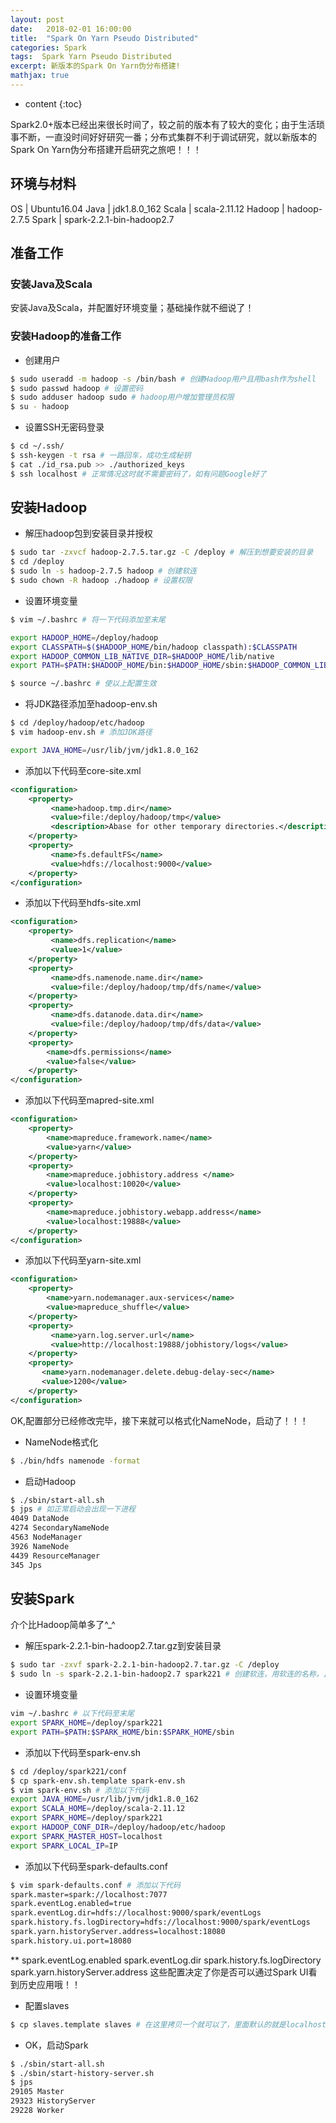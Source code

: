 ```yaml
---
layout: post
date:   2018-02-01 16:00:00
title:  "Spark On Yarn Pseudo Distributed"
categories: Spark
tags:  Spark Yarn Pseudo Distributed
excerpt: 新版本的Spark On Yarn伪分布搭建!
mathjax: true
---
```


* content
{:toc}

Spark2.0+版本已经出来很长时间了，较之前的版本有了较大的变化；由于生活琐事不断，一直没时间好好研究一番；分布式集群不利于调试研究，就以新版本的Spark On Yarn伪分布搭建开启研究之旅吧！！！

## 环境与材料

OS	|	Ubuntu16.04
Java	|	jdk1.8.0_162
Scala	|	scala-2.11.12
Hadoop	|	hadoop-2.7.5
Spark	|	spark-2.2.1-bin-hadoop2.7

## 准备工作
### 安装Java及Scala

安装Java及Scala，并配置好环境变量；基础操作就不细说了！

### 安装Hadoop的准备工作
* 创建用户

``` bash
$ sudo useradd -m hadoop -s /bin/bash # 创建Hadoop用户且用bash作为shell
$ sudo passwd hadoop # 设置密码
$ sudo adduser hadoop sudo # hadoop用户增加管理员权限
$ su - hadoop
```

* 设置SSH无密码登录

``` bash
$ cd ~/.ssh/
$ ssh-keygen -t rsa # 一路回车，成功生成秘钥
$ cat ./id_rsa.pub >> ./authorized_keys
$ ssh localhost # 正常情况这时就不需要密码了，如有问题Google好了
```

## 安装Hadoop

* 解压hadoop包到安装目录并授权

``` bash
$ sudo tar -zxvcf hadoop-2.7.5.tar.gz -C /deploy # 解压到想要安装的目录
$ cd /deploy
$ sudo ln -s hadoop-2.7.5 hadoop # 创建软连
$ sudo chown -R hadoop ./hadoop # 设置权限
```

* 设置环境变量

``` bash
$ vim ~/.bashrc # 将一下代码添加至末尾

export HADOOP_HOME=/deploy/hadoop
export CLASSPATH=$($HADOOP_HOME/bin/hadoop classpath):$CLASSPATH
export HADOOP_COMMON_LIB_NATIVE_DIR=$HADOOP_HOME/lib/native
export PATH=$PATH:$HADOOP_HOME/bin:$HADOOP_HOME/sbin:$HADOOP_COMMON_LIB_NATIVE_DIR

$ source ~/.bashrc # 使以上配置生效
```

* 将JDK路径添加至hadoop-env.sh

``` bash
$ cd /deploy/hadoop/etc/hadoop
$ vim hadoop-env.sh # 添加JDK路径

export JAVA_HOME=/usr/lib/jvm/jdk1.8.0_162
```

* 添加以下代码至core-site.xml

``` xml
<configuration>
    <property>
         <name>hadoop.tmp.dir</name>
         <value>file:/deploy/hadoop/tmp</value>
         <description>Abase for other temporary directories.</description>
    </property>
    <property>
         <name>fs.defaultFS</name>
         <value>hdfs://localhost:9000</value>
    </property>
</configuration>
```

* 添加以下代码至hdfs-site.xml 

``` xml
<configuration>
    <property>
         <name>dfs.replication</name>
         <value>1</value>
    </property>
    <property>
         <name>dfs.namenode.name.dir</name>
         <value>file:/deploy/hadoop/tmp/dfs/name</value>
    </property>
    <property>
         <name>dfs.datanode.data.dir</name>
         <value>file:/deploy/hadoop/tmp/dfs/data</value>
    </property>
    <property>
        <name>dfs.permissions</name>
        <value>false</value>
    </property>
</configuration>
```

* 添加以下代码至mapred-site.xml

``` xml
<configuration>
	<property>
	    <name>mapreduce.framework.name</name>
	    <value>yarn</value>
	</property>
	<property>
		<name>mapreduce.jobhistory.address </name>
		<value>localhost:10020</value>
	</property>
	<property>
		<name>mapreduce.jobhistory.webapp.address</name>
		<value>localhost:19888</value>
	</property>
</configuration>
```

* 添加以下代码至yarn-site.xml

```xml
<configuration>
    <property>
        <name>yarn.nodemanager.aux-services</name>
        <value>mapreduce_shuffle</value>
    </property>
    <property>
         <name>yarn.log.server.url</name>
         <value>http://localhost:19888/jobhistory/logs</value>
    </property>
    <property>
       <name>yarn.nodemanager.delete.debug-delay-sec</name>
       <value>1200</value>
    </property>
</configuration>
```
OK,配置部分已经修改完毕，接下来就可以格式化NameNode，启动了！！！

* NameNode格式化

``` bash
$ ./bin/hdfs namenode -format
```

* 启动Hadoop

``` bash
$ ./sbin/start-all.sh
$ jps # 如正常启动会出现一下进程
4049 DataNode
4274 SecondaryNameNode
4563 NodeManager
3926 NameNode
4439 ResourceManager
345 Jps
```

## 安装Spark
介个比Hadoop简单多了^_^

* 解压spark-2.2.1-bin-hadoop2.7.tar.gz到安装目录

``` bash
$ sudo tar -zxvf spark-2.2.1-bin-hadoop2.7.tar.gz -C /deploy
$ sudo ln -s spark-2.2.1-bin-hadoop2.7 spark221 # 创建软连，用软连的名称，比用那长串舒服多了
```

* 设置环境变量

``` bash
vim ~/.bashrc # 以下代码至末尾
export SPARK_HOME=/deploy/spark221
export PATH=$PATH:$SPARK_HOME/bin:$SPARK_HOME/sbin
```

* 添加以下代码至spark-env.sh

``` bash
$ cd /deploy/spark221/conf
$ cp spark-env.sh.template spark-env.sh
$ vim spark-env.sh # 添加以下代码
export JAVA_HOME=/usr/lib/jvm/jdk1.8.0_162
export SCALA_HOME=/deploy/scala-2.11.12
export SPARK_HOME=/deploy/spark221
export HADOOP_CONF_DIR=/deploy/hadoop/etc/hadoop
export SPARK_MASTER_HOST=localhost
export SPARK_LOCAL_IP=IP
```

* 添加以下代码至spark-defaults.conf

``` bash
$ vim spark-defaults.conf # 添加以下代码
spark.master=spark://localhost:7077
spark.eventLog.enabled=true
spark.eventLog.dir=hdfs://localhost:9000/spark/eventLogs
spark.history.fs.logDirectory=hdfs://localhost:9000/spark/eventLogs
spark.yarn.historyServer.address=localhost:18080
spark.history.ui.port=18080
```

** spark.eventLog.enabled  spark.eventLog.dir spark.history.fs.logDirectory spark.yarn.historyServer.address 这些配置决定了你是否可以通过Spark UI看到历史应用哦！！


* 配置slaves

``` bash
$ cp slaves.template slaves # 在这里拷贝一个就可以了，里面默认的就是localhost
```

* OK，启动Spark
``` bash
$ ./sbin/start-all.sh
$ ./sbin/start-history-server.sh
$ jps
29105 Master
29323 HistoryServer
29228 Worker
```


